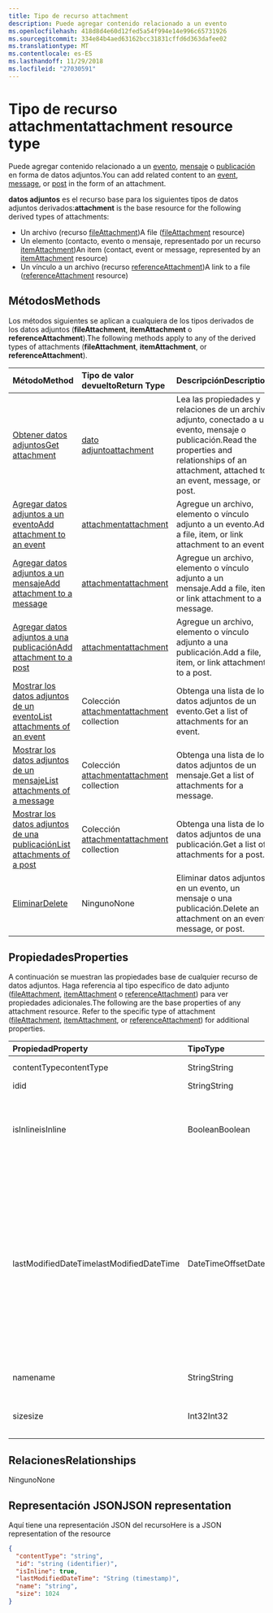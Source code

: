 ```yaml
---
title: Tipo de recurso attachment
description: Puede agregar contenido relacionado a un evento
ms.openlocfilehash: 418d8d4e60d12fed5a54f994e14e996c65731926
ms.sourcegitcommit: 334e84b4aed63162bcc31831cffd6d363dafee02
ms.translationtype: MT
ms.contentlocale: es-ES
ms.lasthandoff: 11/29/2018
ms.locfileid: "27030591"
---
```

# <a name="attachment-resource-type"></a><span data-ttu-id="e3e3f-103">Tipo de recurso attachment</span><span class="sxs-lookup"><span data-stu-id="e3e3f-103">attachment resource type</span></span>

<span data-ttu-id="e3e3f-104">Puede agregar contenido relacionado a un [evento](../resources/event.md), [mensaje](../resources/message.md) o [publicación](../resources/post.md) en forma de datos adjuntos.</span><span class="sxs-lookup"><span data-stu-id="e3e3f-104">You can add related content to an [event](../resources/event.md), [message](../resources/message.md), or [post](../resources/post.md) in the form of an attachment.</span></span>

<span data-ttu-id="e3e3f-105">**datos adjuntos** es el recurso base para los siguientes tipos de datos adjuntos derivados:</span><span class="sxs-lookup"><span data-stu-id="e3e3f-105">**attachment** is the base resource for the following derived types of attachments:</span></span>

* <span data-ttu-id="e3e3f-106">Un archivo (recurso [fileAttachment](../resources/fileattachment.md))</span><span class="sxs-lookup"><span data-stu-id="e3e3f-106">A file ([fileAttachment](../resources/fileattachment.md) resource)</span></span>
* <span data-ttu-id="e3e3f-107">Un elemento (contacto, evento o mensaje, representado por un recurso [itemAttachment](../resources/itemattachment.md))</span><span class="sxs-lookup"><span data-stu-id="e3e3f-107">An item (contact, event or message, represented by an [itemAttachment](../resources/itemattachment.md) resource)</span></span>
* <span data-ttu-id="e3e3f-108">Un vínculo a un archivo (recurso [referenceAttachment](../resources/referenceattachment.md))</span><span class="sxs-lookup"><span data-stu-id="e3e3f-108">A link to a file ([referenceAttachment](../resources/referenceattachment.md) resource)</span></span>


## <a name="methods"></a><span data-ttu-id="e3e3f-109">Métodos</span><span class="sxs-lookup"><span data-stu-id="e3e3f-109">Methods</span></span>

<span data-ttu-id="e3e3f-110">Los métodos siguientes se aplican a cualquiera de los tipos derivados de los datos adjuntos (**fileAttachment**, **itemAttachment** o **referenceAttachment**).</span><span class="sxs-lookup"><span data-stu-id="e3e3f-110">The following methods apply to any of the derived types of attachments (**fileAttachment**, **itemAttachment**, or **referenceAttachment**).</span></span>

| <span data-ttu-id="e3e3f-111">Método</span><span class="sxs-lookup"><span data-stu-id="e3e3f-111">Method</span></span>       | <span data-ttu-id="e3e3f-112">Tipo de valor devuelto</span><span class="sxs-lookup"><span data-stu-id="e3e3f-112">Return Type</span></span>  |<span data-ttu-id="e3e3f-113">Descripción</span><span class="sxs-lookup"><span data-stu-id="e3e3f-113">Description</span></span>|
|:---------------|:--------|:----------|
|[<span data-ttu-id="e3e3f-114">Obtener datos adjuntos</span><span class="sxs-lookup"><span data-stu-id="e3e3f-114">Get attachment</span></span>](../api/attachment-get.md) | [<span data-ttu-id="e3e3f-115">dato adjunto</span><span class="sxs-lookup"><span data-stu-id="e3e3f-115">attachment</span></span>](attachment.md) |<span data-ttu-id="e3e3f-116">Lea las propiedades y relaciones de un archivo adjunto, conectado a un evento, mensaje o publicación.</span><span class="sxs-lookup"><span data-stu-id="e3e3f-116">Read the properties and relationships of an attachment, attached to an event, message, or post.</span></span>|
|[<span data-ttu-id="e3e3f-117">Agregar datos adjuntos a un evento</span><span class="sxs-lookup"><span data-stu-id="e3e3f-117">Add attachment to an event</span></span>](../api/event-post-attachments.md) | [<span data-ttu-id="e3e3f-118">attachment</span><span class="sxs-lookup"><span data-stu-id="e3e3f-118">attachment</span></span>](attachment.md) |<span data-ttu-id="e3e3f-119">Agregue un archivo, elemento o vínculo adjunto a un evento.</span><span class="sxs-lookup"><span data-stu-id="e3e3f-119">Add a file, item, or link attachment to an event.</span></span>|
|[<span data-ttu-id="e3e3f-120">Agregar datos adjuntos a un mensaje</span><span class="sxs-lookup"><span data-stu-id="e3e3f-120">Add attachment to a message</span></span>](../api/message-post-attachments.md) | [<span data-ttu-id="e3e3f-121">attachment</span><span class="sxs-lookup"><span data-stu-id="e3e3f-121">attachment</span></span>](attachment.md) |<span data-ttu-id="e3e3f-122">Agregue un archivo, elemento o vínculo adjunto a un mensaje.</span><span class="sxs-lookup"><span data-stu-id="e3e3f-122">Add a file, item, or link attachment to a message.</span></span>|
|[<span data-ttu-id="e3e3f-123">Agregar datos adjuntos a una publicación</span><span class="sxs-lookup"><span data-stu-id="e3e3f-123">Add attachment to a post</span></span>](../api/post-post-attachments.md) | [<span data-ttu-id="e3e3f-124">attachment</span><span class="sxs-lookup"><span data-stu-id="e3e3f-124">attachment</span></span>](attachment.md) |<span data-ttu-id="e3e3f-125">Agregue un archivo, elemento o vínculo adjunto a una publicación.</span><span class="sxs-lookup"><span data-stu-id="e3e3f-125">Add a file, item, or link attachment to a post.</span></span>|
|[<span data-ttu-id="e3e3f-126">Mostrar los datos adjuntos de un evento</span><span class="sxs-lookup"><span data-stu-id="e3e3f-126">List attachments of an event</span></span>](../api/event-list-attachments.md) | <span data-ttu-id="e3e3f-127">Colección [attachment](attachment.md)</span><span class="sxs-lookup"><span data-stu-id="e3e3f-127">[attachment](attachment.md) collection</span></span> | <span data-ttu-id="e3e3f-128">Obtenga una lista de los datos adjuntos de un evento.</span><span class="sxs-lookup"><span data-stu-id="e3e3f-128">Get a list of attachments for an event.</span></span> |
|[<span data-ttu-id="e3e3f-129">Mostrar los datos adjuntos de un mensaje</span><span class="sxs-lookup"><span data-stu-id="e3e3f-129">List attachments of a message</span></span>](../api/message-list-attachments.md) | <span data-ttu-id="e3e3f-130">Colección [attachment](attachment.md)</span><span class="sxs-lookup"><span data-stu-id="e3e3f-130">[attachment](attachment.md) collection</span></span> | <span data-ttu-id="e3e3f-131">Obtenga una lista de los datos adjuntos de un mensaje.</span><span class="sxs-lookup"><span data-stu-id="e3e3f-131">Get a list of attachments for a message.</span></span> |
|[<span data-ttu-id="e3e3f-132">Mostrar los datos adjuntos de una publicación</span><span class="sxs-lookup"><span data-stu-id="e3e3f-132">List attachments of a post</span></span>](../api/post-list-attachments.md) | <span data-ttu-id="e3e3f-133">Colección [attachment](attachment.md)</span><span class="sxs-lookup"><span data-stu-id="e3e3f-133">[attachment](attachment.md) collection</span></span> | <span data-ttu-id="e3e3f-134">Obtenga una lista de los datos adjuntos de una publicación.</span><span class="sxs-lookup"><span data-stu-id="e3e3f-134">Get a list of attachments for a post.</span></span> |
|[<span data-ttu-id="e3e3f-135">Eliminar</span><span class="sxs-lookup"><span data-stu-id="e3e3f-135">Delete</span></span>](../api/attachment-delete.md) | <span data-ttu-id="e3e3f-136">Ninguno</span><span class="sxs-lookup"><span data-stu-id="e3e3f-136">None</span></span> |<span data-ttu-id="e3e3f-137">Eliminar datos adjuntos en un evento, un mensaje o una publicación.</span><span class="sxs-lookup"><span data-stu-id="e3e3f-137">Delete an attachment on an event, message, or post.</span></span> |

## <a name="properties"></a><span data-ttu-id="e3e3f-138">Propiedades</span><span class="sxs-lookup"><span data-stu-id="e3e3f-138">Properties</span></span>

<span data-ttu-id="e3e3f-p101">A continuación se muestran las propiedades base de cualquier recurso de datos adjuntos. Haga referencia al tipo específico de dato adjunto ([fileAttachment](../resources/fileattachment.md), [itemAttachment](../resources/itemattachment.md) o [referenceAttachment](../resources/referenceattachment.md)) para ver propiedades adicionales.</span><span class="sxs-lookup"><span data-stu-id="e3e3f-p101">The following are the base properties of any attachment resource. Refer to the specific type of attachment ([fileAttachment](../resources/fileattachment.md), [itemAttachment](../resources/itemattachment.md), or [referenceAttachment](../resources/referenceattachment.md)) for additional properties.</span></span>

| <span data-ttu-id="e3e3f-141">Propiedad</span><span class="sxs-lookup"><span data-stu-id="e3e3f-141">Property</span></span>     | <span data-ttu-id="e3e3f-142">Tipo</span><span class="sxs-lookup"><span data-stu-id="e3e3f-142">Type</span></span>   |<span data-ttu-id="e3e3f-143">Descripción</span><span class="sxs-lookup"><span data-stu-id="e3e3f-143">Description</span></span>|
|:---------------|:--------|:----------|
|<span data-ttu-id="e3e3f-144">contentType</span><span class="sxs-lookup"><span data-stu-id="e3e3f-144">contentType</span></span>|<span data-ttu-id="e3e3f-145">String</span><span class="sxs-lookup"><span data-stu-id="e3e3f-145">String</span></span>|<span data-ttu-id="e3e3f-146">El tipo MIME.</span><span class="sxs-lookup"><span data-stu-id="e3e3f-146">The MIME type.</span></span>|
|<span data-ttu-id="e3e3f-147">id</span><span class="sxs-lookup"><span data-stu-id="e3e3f-147">id</span></span>|<span data-ttu-id="e3e3f-148">String</span><span class="sxs-lookup"><span data-stu-id="e3e3f-148">String</span></span>| <span data-ttu-id="e3e3f-149">Solo lectura.</span><span class="sxs-lookup"><span data-stu-id="e3e3f-149">Read-only.</span></span>|
|<span data-ttu-id="e3e3f-150">isInline</span><span class="sxs-lookup"><span data-stu-id="e3e3f-150">isInline</span></span>|<span data-ttu-id="e3e3f-151">Boolean</span><span class="sxs-lookup"><span data-stu-id="e3e3f-151">Boolean</span></span>|<span data-ttu-id="e3e3f-152">`true` si los datos adjuntos son datos adjuntos en línea; de lo contrario, `false`.</span><span class="sxs-lookup"><span data-stu-id="e3e3f-152">`true` if the attachment is an inline attachment; otherwise, `false`.</span></span>|
|<span data-ttu-id="e3e3f-153">lastModifiedDateTime</span><span class="sxs-lookup"><span data-stu-id="e3e3f-153">lastModifiedDateTime</span></span>|<span data-ttu-id="e3e3f-154">DateTimeOffset</span><span class="sxs-lookup"><span data-stu-id="e3e3f-154">DateTimeOffset</span></span>|<span data-ttu-id="e3e3f-p102">El tipo de marca de tiempo representa la información de fecha y hora con el formato ISO 8601 y está siempre en hora UTC. Por ejemplo, medianoche UTC del 1 de enero de 2014 sería así: `'2014-01-01T00:00:00Z'`</span><span class="sxs-lookup"><span data-stu-id="e3e3f-p102">The Timestamp type represents date and time information using ISO 8601 format and is always in UTC time. For example, midnight UTC on Jan 1, 2014 would look like this: `'2014-01-01T00:00:00Z'`</span></span>|
|<span data-ttu-id="e3e3f-157">name</span><span class="sxs-lookup"><span data-stu-id="e3e3f-157">name</span></span>|<span data-ttu-id="e3e3f-158">String</span><span class="sxs-lookup"><span data-stu-id="e3e3f-158">String</span></span>|<span data-ttu-id="e3e3f-159">El nombre de archivo de los datos adjuntos.</span><span class="sxs-lookup"><span data-stu-id="e3e3f-159">The attachment's file name.</span></span>|
|<span data-ttu-id="e3e3f-160">size</span><span class="sxs-lookup"><span data-stu-id="e3e3f-160">size</span></span>|<span data-ttu-id="e3e3f-161">Int32</span><span class="sxs-lookup"><span data-stu-id="e3e3f-161">Int32</span></span>|<span data-ttu-id="e3e3f-162">La longitud en bytes de los datos adjuntos.</span><span class="sxs-lookup"><span data-stu-id="e3e3f-162">The length of the attachment in bytes.</span></span>|

## <a name="relationships"></a><span data-ttu-id="e3e3f-163">Relaciones</span><span class="sxs-lookup"><span data-stu-id="e3e3f-163">Relationships</span></span>
<span data-ttu-id="e3e3f-164">Ninguno</span><span class="sxs-lookup"><span data-stu-id="e3e3f-164">None</span></span>

## <a name="json-representation"></a><span data-ttu-id="e3e3f-165">Representación JSON</span><span class="sxs-lookup"><span data-stu-id="e3e3f-165">JSON representation</span></span>

<span data-ttu-id="e3e3f-166">Aquí tiene una representación JSON del recurso</span><span class="sxs-lookup"><span data-stu-id="e3e3f-166">Here is a JSON representation of the resource</span></span>

<!-- {
  "blockType": "resource",
  "baseType": "microsoft.graph.entity",
  "abstract": true,
  "optionalProperties": [

  ],
  "keyProperty": "id",
  "@odata.type": "microsoft.graph.attachment"
}-->

```json
{
  "contentType": "string",
  "id": "string (identifier)",
  "isInline": true,
  "lastModifiedDateTime": "String (timestamp)",
  "name": "string",
  "size": 1024
}

```


<!-- uuid: 8fcb5dbc-d5aa-4681-8e31-b001d5168d79
2015-10-25 14:57:30 UTC -->
<!-- {
  "type": "#page.annotation",
  "description": "attachment resource",
  "keywords": "",
  "section": "documentation",
  "tocPath": ""
}-->
